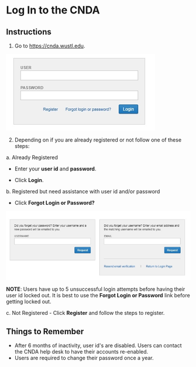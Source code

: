 #  Log In to the CNDA

## **Instructions**
1. Go to https://cnda.wustl.edu.

![login screen](images/Login1.jpg)

2. Depending on if you are already registered or not follow one of these steps:

 a. Already Registered

 - Enter your **user id** and **password**.

 - Click **Login**.

 b. Registered but need assistance with user id and/or password

 - Click **Forgot Login or Password?**

![forgot login screen](images/Login2.jpg)

**NOTE**: Users have up to 5 unsuccessful login attempts before having their user id locked out. It is best to use the **Forgot Login or Password** link before getting locked out.

 c. Not Registered - Click **Register** and follow the steps to register.


## **Things to Remember**
 - After 6 months of inactivity, user id's are disabled. Users can contact the CNDA help desk to have their accounts re-enabled.
 - Users are required to change their password once a year.

